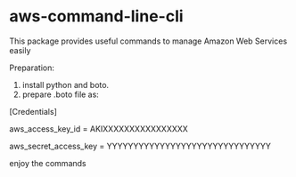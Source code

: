aws-command-line-cli
====================

This package provides useful commands to manage Amazon Web Services easily

Preparation:

1. install python and boto.
2. prepare .boto file as:

[Credentials]

aws_access_key_id = AKIXXXXXXXXXXXXXXXX

aws_secret_access_key = YYYYYYYYYYYYYYYYYYYYYYYYYYYYYYY

enjoy the commands 
